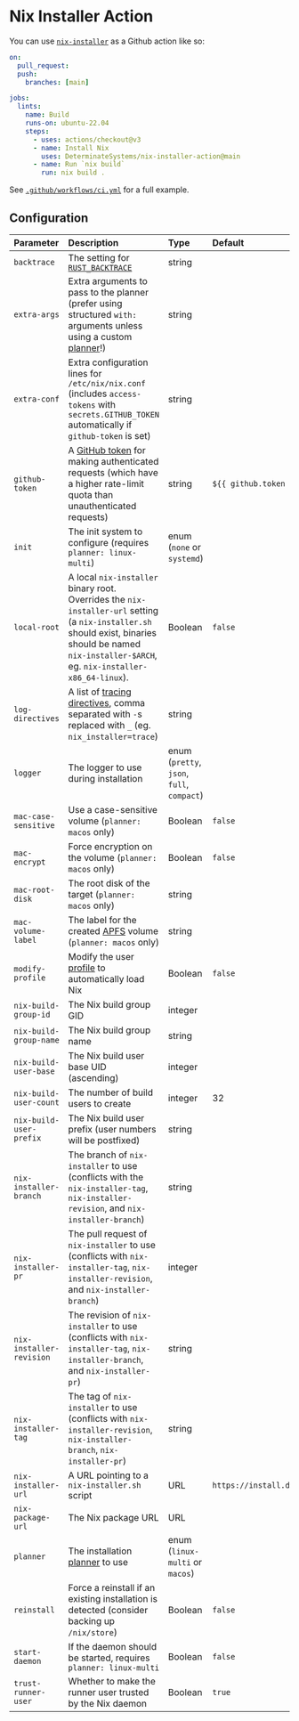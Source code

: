 # Nix Installer Action

You can use [`nix-installer`](https://github.com/DeterminateSystems/nix-installer) as a Github action like so:

```yaml
on:
  pull_request:
  push:
    branches: [main]

jobs:
  lints:
    name: Build
    runs-on: ubuntu-22.04
    steps:
      - uses: actions/checkout@v3
      - name: Install Nix
        uses: DeterminateSystems/nix-installer-action@main
      - name: Run `nix build`
        run: nix build .
```

See [`.github/workflows/ci.yml`](.github/workflows/ci.yml) for a full example.

## Configuration

| Parameter                | Description                                                                                                                                                                                           | Type                                       | Default                                   |
| :----------------------- | :---------------------------------------------------------------------------------------------------------------------------------------------------------------------------------------------------- | :----------------------------------------- | :---------------------------------------- |
| `backtrace`              | The setting for [`RUST_BACKTRACE`][backtrace]                                                                                                                                                         | string                                     |                                           |
| `extra-args`             | Extra arguments to pass to the planner (prefer using structured `with:` arguments unless using a custom [planner]!)                                                                                   | string                                     |                                           |
| `extra-conf`             | Extra configuration lines for `/etc/nix/nix.conf` (includes `access-tokens` with `secrets.GITHUB_TOKEN` automatically if `github-token` is set)                                                       | string                                     |                                           |
| `github-token`           | A [GitHub token] for making authenticated requests (which have a higher rate-limit quota than unauthenticated requests)                                                                               | string                                     | `${{ github.token }}`                     |
| `init`                   | The init system to configure (requires `planner: linux-multi`)                                                                                                                                        | enum (`none` or `systemd`)                 |                                           |
| `local-root`             | A local `nix-installer` binary root. Overrides the `nix-installer-url` setting (a `nix-installer.sh` should exist, binaries should be named `nix-installer-$ARCH`, eg. `nix-installer-x86_64-linux`). | Boolean                                    | `false`                                   |
| `log-directives`         | A list of [tracing directives], comma separated with `-`s replaced with `_` (eg. `nix_installer=trace`)                                                                                               | string                                     |                                           |
| `logger`                 | The logger to use during installation                                                                                                                                                                 | enum (`pretty`, `json`, `full`, `compact`) |                                           |
| `mac-case-sensitive`     | Use a case-sensitive volume (`planner: macos` only)                                                                                                                                                   | Boolean                                    | `false`                                   |
| `mac-encrypt`            | Force encryption on the volume (`planner: macos` only)                                                                                                                                                | Boolean                                    | `false`                                   |
| `mac-root-disk`          | The root disk of the target (`planner: macos` only)                                                                                                                                                   | string                                     |                                           |
| `mac-volume-label`       | The label for the created [APFS] volume (`planner: macos` only)                                                                                                                                       | string                                     |                                           |
| `modify-profile`         | Modify the user [profile] to automatically load Nix                                                                                                                                                   | Boolean                                    | `false`                                   |
| `nix-build-group-id`     | The Nix build group GID                                                                                                                                                                               | integer                                    |                                           |
| `nix-build-group-name`   | The Nix build group name                                                                                                                                                                              | string                                     |                                           |
| `nix-build-user-base`    | The Nix build user base UID (ascending)                                                                                                                                                               | integer                                    |                                           |
| `nix-build-user-count`   | The number of build users to create                                                                                                                                                                   | integer                                    | 32                                        |
| `nix-build-user-prefix`  | The Nix build user prefix (user numbers will be postfixed)                                                                                                                                            | string                                     |                                           |
| `nix-installer-branch`   | The branch of `nix-installer` to use (conflicts with the `nix-installer-tag`, `nix-installer-revision`, and `nix-installer-branch`)                                                                   | string                                     |                                           |
| `nix-installer-pr`       | The pull request of `nix-installer` to use (conflicts with `nix-installer-tag`, `nix-installer-revision`, and `nix-installer-branch`)                                                                 | integer                                    |                                           |
| `nix-installer-revision` | The revision of `nix-installer` to use (conflicts with `nix-installer-tag`, `nix-installer-branch`, and `nix-installer-pr`)                                                                           | string                                     |                                           |
| `nix-installer-tag`      | The tag of `nix-installer` to use (conflicts with `nix-installer-revision`, `nix-installer-branch`, `nix-installer-pr`)                                                                               | string                                     |                                           |
| `nix-installer-url`      | A URL pointing to a `nix-installer.sh` script                                                                                                                                                         | URL                                        | `https://install.determinate.systems/nix` |
| `nix-package-url`        | The Nix package URL                                                                                                                                                                                   | URL                                        |                                           |
| `planner`                | The installation [planner] to use                                                                                                                                                                     | enum (`linux-multi` or `macos`)            |                                           |
| `reinstall`              | Force a reinstall if an existing installation is detected (consider backing up `/nix/store`)                                                                                                          | Boolean                                    | `false`                                   |
| `start-daemon`           | If the daemon should be started, requires `planner: linux-multi`                                                                                                                                      | Boolean                                    | `false`                                   |
| `trust-runner-user`      | Whether to make the runner user trusted by the Nix daemon                                                                                                                                             | Boolean                                    | `true`                                    |

[apfs]: https://en.wikipedia.org/wiki/Apple_File_System
[backtrace]: https://doc.rust-lang.org/std/backtrace/index.html#environment-variables
[github token]: https://docs.github.com/en/actions/security-guides/automatic-token-authentication
[planner]: https://github.com/determinateSystems/nix-installer#usage
[profile]: https://nixos.org/manual/nix/stable/package-management/profiles
[tracing directives]: https://docs.rs/tracing-subscriber/latest/tracing_subscriber/filter/struct.EnvFilter.html#directives
